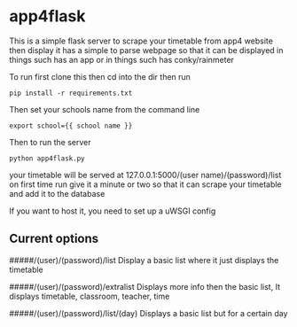 # app4flask


This is a simple flask server to scrape your timetable from app4 website then display it has a simple to parse webpage so that it can be 
displayed in things such has an app or in things such has conky/rainmeter

To run first clone this then cd into the dir then run
```
pip install -r requirements.txt
```
Then set your schools name from the command line
```
export school={{ school name }}
```

Then to run the server
```
python app4flask.py
```
your timetable will be served at 127.0.0.1:5000/(user name)/(password)/list
on first time run give it a minute or two so that it can scrape your timetable and add it to the database

If you want to host it, you need to set up a uWSGI config

Current options
---

#####/(user)/(password)/list
Display a basic list where it just displays the timetable


#####/(user)/(password)/extralist
Displays more info then the basic list, It displays timetable, 
classroom, teacher, time

#####/(user)/(password)/list/(day)
Displays a basic list but for a certain day
